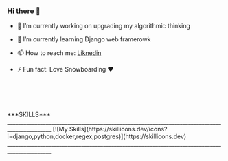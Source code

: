 ### Hi there 👋

- 🔭 I’m currently working on upgrading my algorithmic thinking
  
- 🌱 I’m currently learning Django web framerowk
  
- 📫 How to reach me: [Liknedin](https://www.linkedin.com/in/tsvetomir-nikolov-9446b1256/)
  
- ⚡ Fun fact: Love Snowboarding ❤️
 <br>
  <br/>
   <br>
  <br/>
  ***SKILLS***
  ______________________________________________________________________________________________
  [![My Skills](https://skillicons.dev/icons?i=django,python,docker,regex,postgres)](https://skillicons.dev)
  ______________________________________________________________________________________________

<!--
**Wiwoucho/Wiwoucho** is a ✨ _special_ ✨ repository because its `README.md` (this file) appears on your GitHub profile.

Here are some ideas to get you started:

- 🔭 I’m currently working on ...
- 🌱 I’m currently learning ...
- 👯 I’m looking to collaborate on ...
- 🤔 I’m looking for help with ...
- 💬 Ask me about ...
- 📫 How to reach me: ...
- 😄 Pronouns: ...
- ⚡ Fun fact: ...
-->

